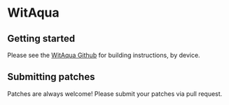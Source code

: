 WitAqua
===========

Getting started
---------------

Please see the [WitAqua Github](https://github.com/WitAqua/manifest/blob/15/README.mkdn) for building instructions, by device.


Submitting patches
------------------
Patches are always welcome! Please submit your patches via pull request.